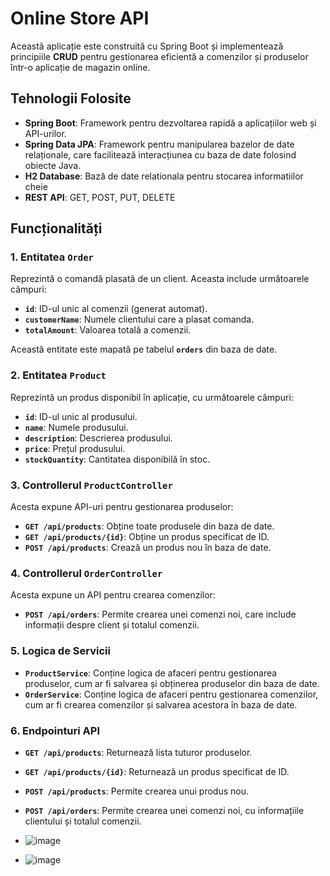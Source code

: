 # Online Store API

Această aplicație este construită cu Spring Boot și implementează principiile **CRUD** pentru gestionarea eficientă a comenzilor și produselor într-o aplicație de magazin online. 

## Tehnologii Folosite
- **Spring Boot**: Framework pentru dezvoltarea rapidă a aplicațiilor web și API-urilor.
- **Spring Data JPA**: Framework pentru manipularea bazelor de date relaționale, care facilitează interacțiunea cu baza de date folosind obiecte Java.
- **H2 Database**: Bază de date relationala pentru stocarea informatiilor cheie
- **REST API**: GET, POST, PUT, DELETE

## Funcționalități

### 1. **Entitatea `Order`**
Reprezintă o comandă plasată de un client. Aceasta include următoarele câmpuri:
- **`id`**: ID-ul unic al comenzii (generat automat).
- **`customerName`**: Numele clientului care a plasat comanda.
- **`totalAmount`**: Valoarea totală a comenzii.

Această entitate este mapată pe tabelul **`orders`** din baza de date.

### 2. **Entitatea `Product`**
Reprezintă un produs disponibil în aplicație, cu următoarele câmpuri:
- **`id`**: ID-ul unic al produsului.
- **`name`**: Numele produsului.
- **`description`**: Descrierea produsului.
- **`price`**: Prețul produsului.
- **`stockQuantity`**: Cantitatea disponibilă în stoc.

### 3. **Controllerul `ProductController`**
Acesta expune API-uri pentru gestionarea produselor:
- **`GET /api/products`**: Obține toate produsele din baza de date.
- **`GET /api/products/{id}`**: Obține un produs specificat de ID.
- **`POST /api/products`**: Crează un produs nou în baza de date.

### 4. **Controllerul `OrderController`**
Acesta expune un API pentru crearea comenzilor:
- **`POST /api/orders`**: Permite crearea unei comenzi noi, care include informații despre client și totalul comenzii.

### 5. **Logica de Servicii**
- **`ProductService`**: Conține logica de afaceri pentru gestionarea produselor, cum ar fi salvarea și obținerea produselor din baza de date.
- **`OrderService`**: Conține logica de afaceri pentru gestionarea comenzilor, cum ar fi crearea comenzilor și salvarea acestora în baza de date.

### 6. **Endpointuri API**
- **`GET /api/products`**: Returnează lista tuturor produselor.
- **`GET /api/products/{id}`**: Returnează un produs specificat de ID.
- **`POST /api/products`**: Permite crearea unui produs nou.
- **`POST /api/orders`**: Permite crearea unei comenzi noi, cu informațiile clientului și totalul comenzii.

- ![image](https://github.com/user-attachments/assets/1849e508-1929-4f50-9d0e-9b6751373265)
- ![image](https://github.com/user-attachments/assets/3c7d4185-52e8-40b4-b593-3fcdbc169c2d)




